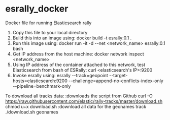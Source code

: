 # esrally_docker
Docker file for running Elasticsearch rally

1. Copy this file to your local directory
2. Build this into an image using: docker build -t esrally:0.1 .
3. Run this image using: docker run -it -d --net <network_name> esrally:0.1 bash
4. Get IP address from the host machine: docker network inspect <network_name> 
5. Using IP address of the container attached to this network, test Elasticsearch from bash of ESRally: curl <elasticsearch's IP>:9200
6. Invoke esrally using: esrally --track=geopoint --target-hosts=elasticsearch:9200 --challenge=append-no-conflicts-index-only --pipeline=benchmark-only 


To download all tracks data:
:downloads the script from Github
curl -O https://raw.githubusercontent.com/elastic/rally-tracks/master/download.sh
chmod u+x download.sh
:download all data for the geonames track
./download.sh geonames
